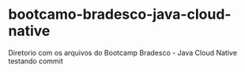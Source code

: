 # bootcamo-bradesco-java-cloud-native
Diretorio com os arquivos do Bootcamp Bradesco - Java Cloud Native
testando commit
